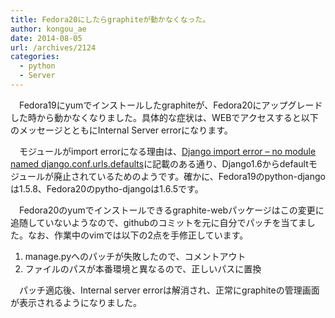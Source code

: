 ```yaml
---
title: Fedora20にしたらgraphiteが動かなくなった。
author: kongou_ae
date: 2014-08-05
url: /archives/2124
categories:
  - python
  - Server
---
```

　Fedora19にyumでインストールしたgraphiteが、Fedora20にアップグレードした時から動かなくなりました。具体的な症状は、WEBでアクセスすると以下のメッセージとともにInternal Server errorになります。

<script src="https://gist.github.com/kongou-ae/eaacb63cda337245a72c.js"></script>

　モジュールがimport errorになる理由は、[Django import error &#8211; no module named django.conf.urls.defaults][1]に記載のある通り、Django1.6からdefaultモジュールが廃止されているためのようです。確かに、Fedora19のpython-djangoは1.5.8、Fedora20のpytho-djangoは1.6.5です。

<script src="https://gist.github.com/kongou-ae/981b1eff4ed0e291a791.js"></script>

　Fedora20のyumでインストールできるgraphite-webパッケージはこの変更に追随していないようなので、githubのコミットを元に自分でパッチを当てました。なお、作業中のvimでは以下の2点を手修正しています。

  1. manage.pyへのパッチが失敗したので、コメントアウト
  2. ファイルのパスが本番環境と異なるので、正しいパスに置換

<script src="https://gist.github.com/kongou-ae/a0651897a40c11ec0bfc.js"></script>

　パッチ適応後、Internal server errorは解消され、正常にgraphiteの管理画面が表示されるようになりました。

 [1]: http://stackoverflow.com/questions/19962736/django-import-error-no-module-named-django-conf-urls-defaults
